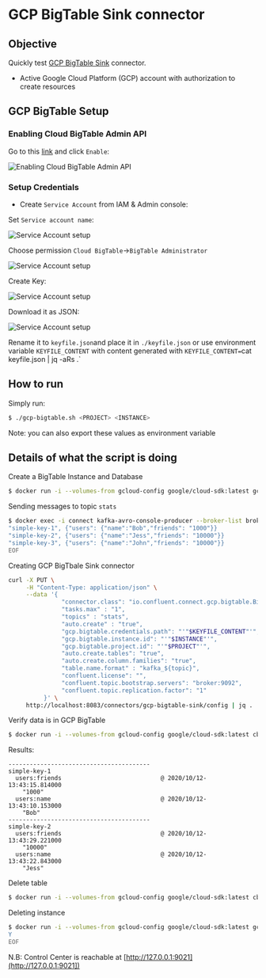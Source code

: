 # GCP BigTable Sink connector



## Objective

Quickly test [GCP BigTable Sink](https://docs.confluent.io/current/connect/kafka-connect-gcp-bigtable/index.html#quick-start) connector.

* Active Google Cloud Platform (GCP) account with authorization to create resources

## GCP BigTable Setup

### Enabling Cloud BigTable Admin API

Go to this [link](https://console.developers.google.com/apis/library/bigtableadmin.googleapis.com) and click `Enable`:

![Enabling Cloud BigTable Admin API](Screenshot5.png)

### Setup Credentials

* Create `Service Account` from IAM & Admin console:

Set `Service account name`:

![Service Account setup](Screenshot1.png)

Choose permission `Cloud BigTable`->`BigTable Administrator`

![Service Account setup](Screenshot2.png)

Create Key:

![Service Account setup](Screenshot3.png)

Download it as JSON:

![Service Account setup](Screenshot4.png)

Rename it to `keyfile.json`and place it in `./keyfile.json` or use environment variable `KEYFILE_CONTENT` with content generated with `KEYFILE_CONTENT=`cat keyfile.json | jq -aRs .`


## How to run

Simply run:

```bash
$ ./gcp-bigtable.sh <PROJECT> <INSTANCE>
```

Note: you can also export these values as environment variable

## Details of what the script is doing

Create a BigTable Instance and Database

```bash
$ docker run -i --volumes-from gcloud-config google/cloud-sdk:latest gcloud bigtable instances create $INSTANCE --project $PROJECT --cluster $INSTANCE --cluster-zone=us-east1-c --display-name="playground-bigtable-instance" --instance-type=DEVELOPMENT
```

Sending messages to topic `stats`

```bash
$ docker exec -i connect kafka-avro-console-producer --broker-list broker:9092 --property schema.registry.url=http://schema-registry:8081 --topic stats --property parse.key=true --property key.separator=, --property key.schema='{"type" : "string", "name" : "id"}' --property value.schema='{"type":"record","name":"myrecord","fields":[{"name":"users","type":{"name":"columnfamily","type":"record","fields":[{"name": "name", "type": "string"},{"name": "friends", "type": "string"}]}}]}' << EOF
"simple-key-1", {"users": {"name":"Bob","friends": "1000"}}
"simple-key-2", {"users": {"name":"Jess","friends": "10000"}}
"simple-key-3", {"users": {"name":"John","friends": "10000"}}
EOF
```

Creating GCP BigTbale Sink connector

```bash
curl -X PUT \
     -H "Content-Type: application/json" \
     --data '{
               "connector.class": "io.confluent.connect.gcp.bigtable.BigtableSinkConnector",
               "tasks.max" : "1",
               "topics" : "stats",
               "auto.create" : "true",
               "gcp.bigtable.credentials.path": "'"$KEYFILE_CONTENT"'",
               "gcp.bigtable.instance.id": "'"$INSTANCE"'",
               "gcp.bigtable.project.id": "'"$PROJECT"'",
               "auto.create.tables": "true",
               "auto.create.column.families": "true",
               "table.name.format" : "kafka_${topic}",
               "confluent.license": "",
               "confluent.topic.bootstrap.servers": "broker:9092",
               "confluent.topic.replication.factor": "1"
          }' \
     http://localhost:8083/connectors/gcp-bigtable-sink/config | jq .
```

Verify data is in GCP BigTable

```bash
$ docker run -i --volumes-from gcloud-config google/cloud-sdk:latest cbt -project $PROJECT -instance $INSTANCE read kafka_stats
```

Results:

```
----------------------------------------
simple-key-1
  users:friends                            @ 2020/10/12-13:43:15.814000
    "1000"
  users:name                               @ 2020/10/12-13:43:10.153000
    "Bob"
----------------------------------------
simple-key-2
  users:friends                            @ 2020/10/12-13:43:29.221000
    "10000"
  users:name                               @ 2020/10/12-13:43:22.843000
    "Jess"
```

Delete table

```bash
$ docker run -i --volumes-from gcloud-config google/cloud-sdk:latest cbt -project $PROJECT -instance $INSTANCE deletetable kafka_stats
```

Deleting instance

```bash
$ docker run -i --volumes-from gcloud-config google/cloud-sdk:latest gcloud bigtable instances delete $INSTANCE --project $PROJECT  << EOF
Y
EOF
```

N.B: Control Center is reachable at [http://127.0.0.1:9021](http://127.0.0.1:9021])
